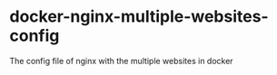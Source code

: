 # docker-nginx-multiple-websites-config
The config file of nginx with the multiple websites in docker
